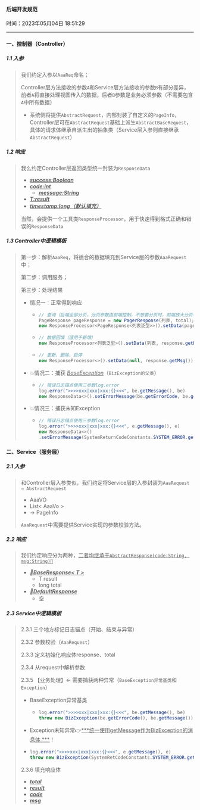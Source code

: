 #### 后端开发规范

时间：2023年05月04日 18:51:29

---

#### 一、控制器（Controller）

##### 1.1 入参

> 我们约定入参以`AaaReq`命名；
>
> Controller层方法接收的参数`A`和Service层方法接收的参数`B`有部分差异，前者`A`将直接处理视图传入的数据，后者`B`参数是业务必须参数（不需要包含`A`中所有数据）
>
> - 系统侧将提供`AbstractRequest`，内部封装了自定义的`PageInfo`，Controller层可在`AbstractRequest`基础上派生`AbstractBaseRequest`，具体的请求体继承自派生出的抽象类（Service层入参则直接继承`AbstractRequest`）

##### 1.2 响应

> 我么约定Controller层返回类型统一封装为`ResponseData`
>
> - *<u>**success:Boolean**</u>*
> - *<u>**code:int**</u>*
>   - *<u>**message:String**</u>*
> - *<u>**T:result**</u>*
> - *<u>**timestamp:long（默认填充）**</u>*
>
> 当然，会提供一个工具类`ResponseProcessor`，用于快速得到格式正确和错误的`ResponseData`

##### 1.3 Controller中逻辑模板

> 第一步：解析`AaaReq`，将适合的数据填充到Service层的参数`AaaRequest`中；
>
> 第二步：调用服务；
>
> 第三步：处理结果
>
> - 情况一：正常得到响应
>
>   - ```java
>     // 查询（后端全部分页，分页参数由前端控制，不想要分页时，前端放大分页参数即可）
>     PageResponse pageResponse = new PagerResponse(列表, total);
>     new ResponseProcessor<PageResponse<列表泛型>>().setData(pageResponse, response.getMsg())
>     ```
>
>   - ```java
>     // 数据回填（适用于新增）
>     new ResponseProcessor<列表泛型>().setData(列表, response.getMsg())
>     ```
>
>   - ```java
>     // 更新、删除、启停
>     new ResponseProcessor<>().setData(null, response.getMsg())
>     ```
>
> - 💥情况二：捕获 <u>*BaseException*</u>（`BizException的父类`）
>
>   - ```java
>     // 错误日志锚点使用三参数log.error
>     log.error(">>>>xxx|xxx|xxx:{}<<<", be.getMessage(), be)
>     new ResponseData<>().setErrorMessage(be.getErrorCode, be.getMessage);
>     ```
>
> - 💥情况三：捕获未知Exception
>
>   - ```java
>     // 错误日志锚点使用三参数log.error
>     log.error(">>>>xxx|xxx|xxx:{}<<<", e.getMessage(), e)
>     new ResponseData<>()
>     .setErrorMessage(SystemReturnCodeConstants.SYSTEM_ERROR.getCode(),SystemReturnCodeConstants.SYSTEM_ERROR.getMessage());
>     ```





#### 二、Service（服务层）

##### 2.1 入参

> 和Controller层入参类似，我们约定将Service层的入参封装为`AaaRequest → AbstractRequest`
>
> - AaaVO
> - List< AaaVo >
> - → PageInfo
>
> `AaaRequest`中需要提供Service实现的参数校验方法。

##### 2.2 响应

> 我们约定响应分为两种，<u>二者均继承于`AbstractResponse(code:String, msg:String)🔔`</u>
>
> - ***<u>🎁BaseResponse< T ></u>***
>   - T result
>   - long total
> - ***<u>🎁DefaultResponse</u>***
>   - 空

##### 2.3 Service中逻辑模板

> 2.3.1 三个地方标记日志锚点（开始、结束与异常）
>
> 2.3.2 参数校验（`AaaRequest`）
>
> 2.3.3 定义初始化响应体response、total
>
> 2.3.4 从request中解析参数
>
> 2.3.5 【业务处理】← 需要捕获两种异常（`BaseException异常基类`和`Exception`）
>
> - BaseException异常基类
>
>   - ```java
>     log.error(">>>>xxx|xxx|xxx:{}<<<", be.getMessage(), be)
>     throw new BizException(be.getErrorCode(), be.getMessage())
>     ```
>
> -  Exception未知异常👉<u>***统一使用getMessage作为BizException的消息体 ***</u>！
>
>   -  ```java
>      log.error(">>>>xxx|xxx|xxx:{}<<<", e.getMessage(), e)
>      throw new BizException(SystemRetCodeConstants.SYSTEM_ERROR.getCode(), e.getMessage())
>      ```
>
> 2.3.6 填充响应体
>
> - <u>***total***</u>
> - <u>***result***</u>
> - <u>***code***</u>
> - <u>***msg***</u>





















